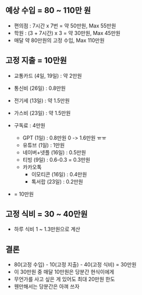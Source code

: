 ## 예상 수입 = 80 ~ 110만 원
- 편의점 : 7시간 x 7번 = 약 50만원, Max 55만원
- 학원 : (3 + 7시간) x 3 = 약 30만원, Max 45만원
- 매달 약 80만원의 고정 수입, Max 110만원

## 고정 지출 = 10만원
- 교통카드 (4일, 19일) : 약 2만원
- 통신비 (26일) : 0.8만원
- 전기세 (13일) : 약 1.5만원
- 가스비 (23일) : 약 1.5만원
- 구독료 : 4만원
	- GPT (1일) : 0.8만원 0 -> 1.6만원 ㅠㅠ
	- 유튜브 (1일) : 1만원
	- 네이버+넷플 (16일) : 0.5만원
	- 티빙 (9일) : 0.6-0.3 = 0.3만원
	- 카카오톡
		- 이모티콘 (16일) : 0.4만원
		- 톡서랍 (23일) : 0.2만원

- = 10만원

## 고정 식비 = 30 ~ 40만원
- 하루 식비 1 ~ 1.3만원으로 계산

## 결론
- 80(고정 수입) - 10(고정 지출) - 40(고정 식비) = 30만원
- 이 30만원 중 매달 10만원은 당분간 현식이에게
- 무언가를 사고 싶은 게 있어도 최대 20만원 한도
- 웬만해서는 당분간은 아껴 쓰자